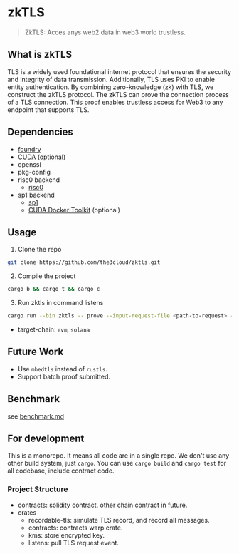 # zkTLS

> ZkTLS: Acces anys web2 data in web3 world trustless.

## What is zkTLS

TLS is a widely used foundational internet protocol that ensures the security and integrity of data transmission. Additionally, TLS uses PKI to enable entity authentication. By combining zero-knowledge (zk) with TLS, we construct the zkTLS protocol. The zkTLS can prove the connection process of a TLS connection. This proof enables trustless access for Web3 to any endpoint that supports TLS.

## Dependencies

- [foundry](https://book.getfoundry.sh/getting-started/installation)
- [CUDA](https://developer.nvidia.com/cuda-downloads) (optional)
- openssl
- pkg-config
- risc0 backend
  - [risc0](https://dev.risczero.com/api/zkvm/install)
- sp1 backend
  - [sp1](https://docs.succinct.xyz/getting-started/install.html)
  - [CUDA Docker Toolkit](https://docs.nvidia.com/datacenter/cloud-native/container-toolkit/latest/install-guide.html) (optional)

## Usage

1. Clone the repo

```bash
git clone https://github.com/the3cloud/zktls.git
```

2. Compile the project

```bash
cargo b && cargo t && cargo c
```

3. Run zktls in command listens

```bash
cargo run --bin zktls -- prove --input-request-file <path-to-request> --target-chain <target-chain> --mock
```

- target-chain: `evm`, `solana`

## Future Work

- Use `mbedtls` instead of `rustls`.
- Support batch proof submitted.

## Benchmark

see [benchmark.md](./benchmark.md)

## For development

This is a monorepo. It means all code are in a single repo. We don't use any other build system, just `cargo`. You can use `cargo build` and `cargo test` for all codebase, include contract code.

### Project Structure

- contracts: solidity contract. other chain contract in future.
- crates
  - recordable-tls: simulate TLS record, and record all messages.
  - contracts: contracts warp crate.
  - kms: store encrypted key.
  - listens: pull TLS request event.
